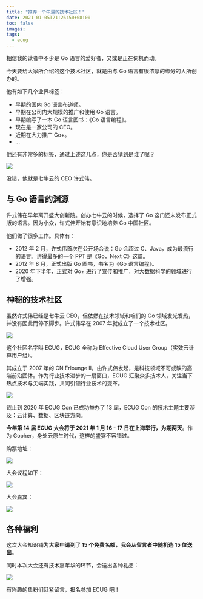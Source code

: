 ```yaml
---
title: "推荐一个牛逼的技术社区！"
date: 2021-01-05T21:26:50+08:00
toc: false
images:
tags: 
  - ecug
---
```


相信我的读者中不少是 Go 语言的爱好者，又或是正在伺机而动。

今天要给大家所介绍的这个技术社区，就是由与 Go 语言有很浓厚的缘分的人所创办的。

他有如下几个业界标签：

- 早期的国内 Go 语言布道师。
- 早期在公司内大规模的推广和使用 Go 语言。
- 早期编写了一本 Go 语言图书：《Go 语言编程》。
- 现在是一家公司的 CEO。
- 近期在大力推广 Go+。
- ...

他还有非常多的标签，通过上述这几点，你是否猜到是谁了呢？

![](/posts/images/0c8ac8602cca4e19c8caca30ac991305.jpeg)

没错，他就是七牛云的 CEO 许式伟。

## 与 Go 语言的渊源

许式伟在早年离开盛大创新院。创办七牛云的时候，选择了 Go 这门还未发布正式版的语言。因为小众，许式伟开始有意识地培养 Go 中国社区。

他们做了很多工作。具体有：

- 2012 年 2 月，许式伟首次在公开场合说：Go 会超过 C、Java，成为最流行的语言。讲得最多的一个 PPT 是《Go，Next C》这篇。
- 2012 年 8 月，正式出版 Go 图书，书名为《Go 语言编程》。
- 2020 年下半年，正式对 Go+ 进行了宣传和推广，对大数据科学的领域进行了增强。

## 神秘的技术社区

虽然许式伟已经是七牛云 CEO，但依然在技术领域和咱们的 Go 领域发光发热，并没有因此而停下脚步。许式伟早在 2007 年就成立了一个技术社区。

![](/posts/images/f04e24b25f48c3d2293e64390d22888f.jpeg)

这个社区名字叫 ECUG，ECUG 全称为 Effective Cloud User Group（实效云计算用户组）。

其成立于 2007 年的 CN Erlounge II，由许式伟发起，是科技领域不可或缺的高端前沿团体。作为行业技术进步的一扇窗口，ECUG 汇聚众多技术人，关注当下热点技术与尖端实践，共同引领行业技术的变革。

![](/posts/images/1cba758a30621c7b4db7c92ae9e739d0.jpeg)

截止到 2020 年 ECUG Con 已成功举办了 13 届，ECUG Con 的技术主题主要涉及：云计算、数据、区块链方向。

**今年第 14 届 ECUG 大会将于 2021 年 1 月 16 - 17 日在上海举行，为期两天**。作为 Gopher，身处云原生时代，这样的盛宴不容错过。

购票地址：

![](/posts/images/017bf73c7eaa90dc99d793324b347e88.png)

大会议程如下：

![](/posts/images/1b3475f904becad56e9450aff88d9402.jpg)

大会嘉宾：

![](/posts/images/177b353f31903dcde292755a84af5e73.png)

## 各种福利

这次大会知识铺**为大家申请到了 15 个免费名额，我会从留言者中随机选 15 位送出**。


同时本次大会还有技术嘉年华的环节，会送出各种礼品：

![](/posts/images/da791fb34cb3a8bbd353bb9171b8c180.jpeg)

有兴趣的鱼粉们赶紧留言，报名参加 ECUG 吧！